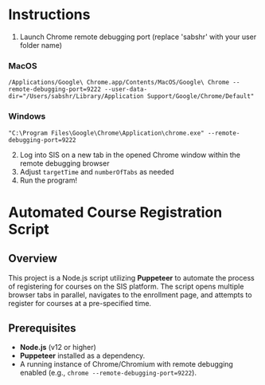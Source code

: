 # Instructions 
1) Launch Chrome remote debugging port (replace 'sabshr' with your user folder name)
### MacOS
```
/Applications/Google\ Chrome.app/Contents/MacOS/Google\ Chrome --remote-debugging-port=9222 --user-data-dir="/Users/sabshr/Library/Application Support/Google/Chrome/Default"
```
### Windows
```
"C:\Program Files\Google\Chrome\Application\chrome.exe" --remote-debugging-port=9222
```

2) Log into SIS on a new tab in the opened Chrome window within the remote debugging browser
2) Adjust `targetTime` and `numberOfTabs` as needed
3) Run the program!


# Automated Course Registration Script

## Overview

This project is a Node.js script utilizing **Puppeteer** to automate the process of registering for courses on the SIS platform. The script opens multiple browser tabs in parallel, navigates to the enrollment page, and attempts to register for courses at a pre-specified time.

## Prerequisites

- **Node.js** (v12 or higher)
- **Puppeteer** installed as a dependency.
- A running instance of Chrome/Chromium with remote debugging enabled (e.g., `chrome --remote-debugging-port=9222`).

